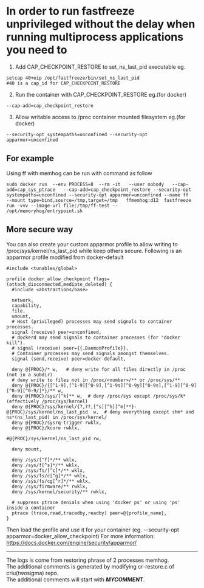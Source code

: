 
# In order to run fastfreeze unprivileged without the delay when running multiprocess applications you need to
1. Add CAP_CHECKPOINT_RESTORE to set_ns_last_pid executable eg.
```
setcap 40+eip /opt/fastfreeze/bin/set_ns_last_pid
#40 is a cap_id for CAP_CHECKPOINT_RESTORE
```
2. Run the container with CAP_CHECKPOINT_RESTORE eg.(for docker)
```
--cap-add=cap_checkpoint_restore
```
3. Allow writable access to /proc container mounted filesystem eg.(for docker)
```
--security-opt systempaths=unconfined --security-opt apparmor=unconfined
```

## For example
Using ff with memhog can be run with command as follow
```
sudo docker run  --env PROCESS=8  --rm -it   --user nobody   --cap-add=cap_sys_ptrace   --cap-add=cap_checkpoint_restore --security-opt systempaths=unconfined --security-opt apparmor=unconfined --name ff   --mount type=bind,source=/tmp,target=/tmp   ffmemhog:d12  fastfreeze run -vvv --image-url file:/tmp/ff-test --   /opt/memoryhog/entrypoint.sh
```
## More secure way
You can also create your custom apparmor profile to allow writing to /proc/sys/kernel/ns_last_pid while keep others secure.
Following is an apparmor profile modified from docker-default
```
#include <tunables/global>

profile docker_allow_checkpoint flags=(attach_disconnected,mediate_deleted) {
  #include <abstractions/base>

  network,
  capability,
  file,
  umount,
  # Host (privileged) processes may send signals to container processes.
  signal (receive) peer=unconfined,
  # dockerd may send signals to container processes (for "docker kill").
  # signal (receive) peer={{.DaemonProfile}},
  # Container processes may send signals amongst themselves.
  signal (send,receive) peer=docker-default,

  deny @{PROC}/* w,   # deny write for all files directly in /proc (not in a subdir)
  # deny write to files not in /proc/<number>/** or /proc/sys/**
  deny @{PROC}/{[^1-9],[^1-9][^0-9],[^1-9s][^0-9y][^0-9s],[^1-9][^0-9][^0-9][^0-9/]*}/** w,
  deny @{PROC}/sys/[^k]** w,  # deny /proc/sys except /proc/sys/k* (effectively /proc/sys/kernel)
  deny @{PROC}/sys/kernel/{?,??,[^s][^h][^m]**}-@{PROC}/sys/kernel/ns_last_pid  w,  # deny everything except shm* and ns*(ns_last_pid) in /proc/sys/kernel/
  deny @{PROC}/sysrq-trigger rwklx,
  deny @{PROC}/kcore rwklx,

#@{PROC}/sys/kernel/ns_last_pid rw,

  deny mount,

  deny /sys/[^f]*/** wklx,
  deny /sys/f[^s]*/** wklx,
  deny /sys/fs/[^c]*/** wklx,
  deny /sys/fs/c[^g]*/** wklx,
  deny /sys/fs/cg[^r]*/** wklx,
  deny /sys/firmware/** rwklx,
  deny /sys/kernel/security/** rwklx,

  # suppress ptrace denials when using 'docker ps' or using 'ps' inside a container
  ptrace (trace,read,tracedby,readby) peer=@{profile_name},
}
```
Then load the profile and use it for your container (eg. --security-opt apparmor=docker_allow_checkpoint)
For more information: https://docs.docker.com/engine/security/apparmor/


------------------------------
The logs is come from restoring phrase of 2 processes memhog. \
The additional comments is generated by modifying cr-restore.c of criu(twosigma) repo. \
The additional comments will start with ***MYCOMMENT***.
